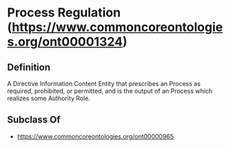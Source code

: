 # Process Regulation (https://www.commoncoreontologies.org/ont00001324)

## Definition
A Directive Information Content Entity that prescribes an Process as required, prohibited, or permitted, and is the output of an Process which realizes some Authority Role.

## Subclass Of
- https://www.commoncoreontologies.org/ont00000965

